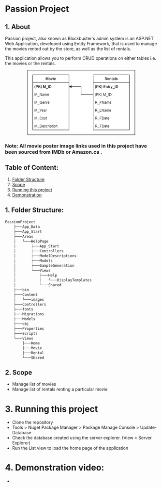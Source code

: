 # **Passion Project**

## **1. About**
Passion project, also known as Blockbuster's admin system is an ASP.NET Web Application, developed using Entity Framework, that is used to manage the movies rented out by the store, as well as the list of rentals. 

This application allows you to perform CRUD operations on either tables i.e. the movies or the rentals.

<p align="center">
    <img src = "PassionProject/Content/images/MovieERD.png">
</p>

### **Note**: All movie poster image links used in this project have been sourced from IMDb or Amazon.ca .

## **Table of Content:**
1. <a href="fs">Folder Structure</a>
2. <a href="scope">Scope</a>
3. <a href="rts">Running this project</a>
4. <a href="demo">Demonstration</a>

## 1. <a name="fs">**Folder Structure:**</a>
```
PassionProject
    ├───App_Data
    ├───App_Start
    ├───Areas
    │   └───HelpPage
    │       ├───App_Start
    │       ├───Controllers
    │       ├───ModelDescriptions
    │       ├───Models
    │       ├───SampleGeneration
    │       └───Views
    │           ├───Help
    │           │   └───DisplayTemplates
    │           └───Shared
    ├───bin
    ├───Content
    │   └───images
    ├───Controllers
    ├───fonts
    ├───Migrations
    ├───Models
    ├───obj
    ├───Properties
    ├───Scripts
    └───Views
        ├───Home
        ├───Movie
        ├───Rental
        └───Shared
```

## 2. <a name="scope">**Scope**</a>
*   Manage list of movies
*   Manage list of rentals renting a particular movie

# 3. <a name="rtp">**Running this project**</a>
*  Clone the repository
*  Tools > Nuget Package Manager > Package Manage Console > Update-Database
*  Check the database created using the server explorer. (View > Server Explorer)
* Run the <a hrerf="https://github.com/jendcruz22/PassionProject/blob/main/PassionProject/Views/Movie/List.cshtml">List view</a> to load the home page of the application

# 4. <a name="demo">**Demonstration video:**</a>
*  
